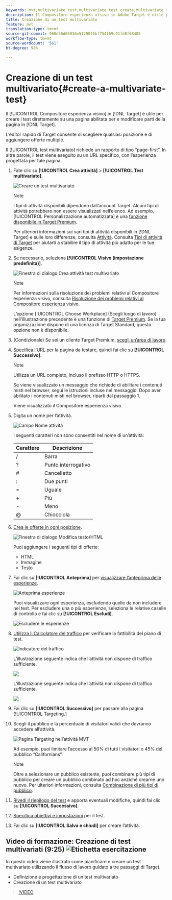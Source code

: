 ```yaml
---
keywords: mvt;multivariate test;multivariate test create;multivariate test creating;mvt create;mvt creating;mvt how;multivariate test how
description: Il Compositore esperienza visivo in Adobe Target è utile per creare i test multivariati (MVT) direttamente su una pagina abilitata per Target e modificare parti della pagina in Target.
title: Creazione di un test multivariato
feature: mvt
translation-type: tm+mt
source-git-commit: 968d36d65016e51290f6bf754f69c91fd8f68405
workflow-type: tm+mt
source-wordcount: '561'
ht-degree: 98%

---
```



# Creazione di un test multivariato{#create-a-multivariate-test}

Il [!UICONTROL Compositore esperienza visivo] in [!DNL Target] è utile per creare i test direttamente su una pagina abilitata per e modificare parti della pagina in [!DNL Target].

L’editor rapido di Target consente di scegliere qualsiasi posizione e di aggiungere offerte multiple.

Il [!UICONTROL test multivariato] richiede un rapporto di tipo “page-first”. In altre parole, il test viene eseguito su un URL specifico, con l’esperienza progettata per tale pagina.

1. Fate clic su **[!UICONTROL Crea attività]** > **[!UICONTROL Test multivariato]**.

   ![Creare un test multivariato](/help/c-activities/c-multivariate-testing/t-create-multivariate-test/assets/create-multivariate.png)

   >[!NOTE]
   >
   >I tipi di attività disponibili dipendono dall’account Target. Alcuni tipi di attività potrebbero non essere visualizzati nell’elenco. Ad esempio, [!UICONTROL Personalizzazione automatizzata] è una [funzione disponibile in Target Premium](/help/c-intro/intro.md#premium).
   >
   >Per ulteriori informazioni sui vari tipi di attività disponibili in [!DNL Target] e sulle loro differenze, consulta [Attività](/help/c-activities/activities.md#concept_D317A95A1AB54674BA7AB65C7985BA03). Consulta [Tipi di attività di Target](/help/c-activities/target-activities-guide.md) per aiutarti a stabilire il tipo di attività più adatto per le tue esigenze.

1. Se necessario, seleziona **[!UICONTROL Visivo (impostazione predefinita)]**.

   ![Finestra di dialogo Crea attività test multivariato](/help/c-activities/c-multivariate-testing/t-create-multivariate-test/assets/create-mvt-dialog.png)

   >[!NOTE]
   >
   >Per informazioni sulla risoluzione dei problemi relativi al Compositore esperienza visivo, consulta [Risoluzione dei problemi relativi al Compositore esperienza visivo](/help/c-experiences/c-visual-experience-composer/r-troubleshoot-composer/troubleshoot-composer.md).
   >
   >L’opzione [!UICONTROL Choose Workplace] (Scegli luogo di lavoro) nell’illustrazione precedente è una funzione di [Target Premium](/help/c-intro/intro.md). Se la tua organizzazione dispone di una licenza di Target Standard, questa opzione non è disponibile.

1. (Condizionale) Se sei un cliente Target Premium, [scegli un’area di lavoro](/help/administrating-target/c-user-management/property-channel/property-channel.md).

1. [Specifica l’URL](/help/c-activities/c-multivariate-testing/t-create-multivariate-test/url.md#concept_C12E4A85FF3B4E518E3110F6CF1AF9C0) per la pagina da testare, quindi fai clic su **[!UICONTROL Successivo]**.

   >[!NOTE]
   >
   >Utilizza un URL completo, incluso il prefisso HTTP o HTTPS.

   Se viene visualizzato un messaggio che richiede di abilitare i contenuti misti nel browser, segui le istruzioni incluse nel messaggio. Dopo aver abilitato i contenuti misti nel browser, riparti dal passaggio 1.

   Viene visualizzato il Compositore esperienza visivo.

1. Digita un nome per l’attività.

   ![Campo Nome attività](/help/c-activities/c-multivariate-testing/t-create-multivariate-test/assets/activityname.png)

   I seguenti caratteri non sono consentiti nel nome di un’attività:

   | Carattere | Descrizione |
   |--- |--- |
   | / | Barra |
   | ? | Punto interrogativo |
   | # | Cancelletto |
   | : | Due punti |
   | = | Uguale |
   | + | Più |
   | - | Meno |
   | @ | Chiocciola |

1. [Crea le offerte in ogni posizione](/help/c-activities/c-multivariate-testing/t-create-multivariate-test/add-offers.md#concept_DCE6B45C30F7419B8EC17AFDEE8D8AA6).

   ![Finestra di dialogo Modifica testo/HTML](/help/c-activities/c-multivariate-testing/t-create-multivariate-test/assets/editoffers.png)

   Puoi aggiungere i seguenti tipi di offerte:

   * HTML
   * Immagine
   * Testo

1. Fai clic su **[!UICONTROL Anteprima]** per [visualizzare l’anteprima delle esperienze](/help/c-activities/c-multivariate-testing/t-create-multivariate-test/preview-experiences.md).

   ![Anteprima esperienze](/help/c-activities/c-multivariate-testing/t-create-multivariate-test/assets/preview-mvt.png)

   Puoi visualizzare ogni esperienza, escludendo quelle da non includere nel test. Per escludere una o più esperienze, seleziona le relative caselle di controllo e fai clic su **[!UICONTROL Escludi]**.

   ![Escludere le esperienze](/help/c-activities/c-multivariate-testing/t-create-multivariate-test/assets/preview-mvt-exclude.png)

1. [Utilizza Il Calcolatore del traffico](/help/c-activities/c-multivariate-testing/t-create-multivariate-test/traffic-estimator.md#task_71AA6922AFD447EA8C5E610A78ABA714) per verificare la fattibilità del piano di test.

   ![Indicatore del traffico](/help/c-activities/c-multivariate-testing/t-create-multivariate-test/assets/mvt-traffic-indicator.png)

   L’illustrazione seguente indica che l’attività non dispone di traffico sufficiente.

   ![](assets/estimator.png)

   L’illustrazione seguente indica che l’attività non dispone di traffico sufficiente.

   ![](assets/estimator2.png)

1. Fai clic su **[!UICONTROL Successivo]** per passare alla pagina [!UICONTROL Targeting.]

1. Scegli il pubblico e la percentuale di visitatori validi che dovranno accedere all’attività.

   ![Pagina Targeting nell’attività MVT](/help/c-activities/c-multivariate-testing/t-create-multivariate-test/assets/mvt_audperc.png)

   Ad esempio, puoi limitare l’accesso al 50% di tutti i visitatori o 45% del pubblico “Californians”.

   >[!NOTE]
   >
   >Oltre a selezionare un pubblico esistente, puoi combinare più tipi di pubblico per creare un pubblico combinato ad hoc anziché crearne uno nuovo. Per ulteriori informazioni, consulta [Combinazione di più tipi di pubblico](/help/c-target/combining-multiple-audiences.md#concept_A7386F1EA4394BD2AB72399C225981E5).

1. [Rivedi il riepilogo del test](/help/c-activities/c-multivariate-testing/t-create-multivariate-test/test-summary.md#reference_971AB225963A4DC18EEB5B0E20F0A4A7) e apporta eventuali modifiche, quindi fai clic su **[!UICONTROL Successivo]**.

1. [Specifica obiettivi e impostazioni](/help/c-activities/c-multivariate-testing/t-create-multivariate-test/goals-and-settings.md#reference_B25389FD6F3A4989801E740364B089CC) per il test.

1. Fai clic su **[!UICONTROL Salva e chiudi]** per creare l’attività.

## Video di formazione: Creazione di test multivariati (9:25) ![Etichetta esercitazione](/help/assets/tutorial.png)

In questo video viene illustrato come pianificare e creare un test multivariato utilizzando il flusso di lavoro guidato a tre passaggi di Target.

* Definizione e progettazione di un test multivariato
* Creazione di un test multivariato

>[!VIDEO](https://video.tv.adobe.com/v/17395)
